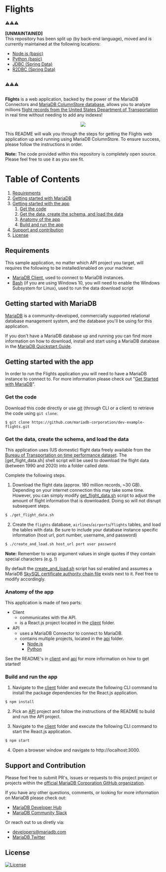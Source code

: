 # Flights

⚠️⚠️⚠️ <br /><br />
**[UNMAINTAINED]** <br /> This repository has been split up (by back-end language), moved and is currently maintained at the following locations:
* [Node.js (basic)](https://github.com/mariadb-developers/places-app-nodejs)
* [Python (basic)](https://github.com/mariadb-developers/places-app-python)
* [JDBC (Spring Data)](https://github.com/mariadb-developers/places-app-jdbc-spring)
* [R2DBC (Spring Data)](https://github.com/mariadb-developers/places-app-r2dbc-spring)
<br />
⚠️⚠️⚠️ 
<br /><br /> 

**Flights** is a web application, backed by the power of the MariaDB Connectors and [MariaDB ColumnStore database](https://mariadb.com/docs/features/mariadb-columnstore/), allows you to analyze millions [flight records from the United States Department of Transportation](https://www.transtats.bts.gov/DL_SelectFields.asp?Table_ID=236&DB_Short_Name=On-Time) in real time without needing to add any indexes!

<p align="center" spacing="10">
    <kbd>
        <img src="media/demo.gif" />
    </kbd>
</p>

This README will walk you through the steps for getting the Flights web application up and running using MariaDB ColumnStore. To ensure success, please follow the instructions in order.

**Note:** The code provided within this repository is completely open source. Please feel free to use it as you see fit.

# Table of Contents
1. [Requirements](#requirements)
2. [Getting started with MariaDB](#introduction)
3. [Getting started with the app](#getting-started)
    1. [Get the code](#code)
    2. [Get the data, create the schema, and load the data](#data)
    3. [Anatomy of the app](#app)
    4. [Build and run the app](#build-run)
4. [Support and contribution](#support-contribution)
5. [License](#license)

## Requirements <a name="requirements"></a>

This sample application, no matter which API project you target, will requires the following to be installed/enabled on your machine:

* [MariaDB Client](https://mariadb.com/products/skysql/docs/clients/), used to connect to MariaDB instances.
* [Bash](https://www.gnu.org/software/bash/) (if you are using Windows 10, you will need to enable the Windows Subsystem for Linux), used to run the data download script

## Getting started with MariaDB <a name="introduction"></a>

[MariaDB](https://mariadb.com) is a community-developed, commercially supported relational database management system, and the database you'll be using for this application.

If you don't have a MariaDB database up and running you can find more information on how to download, install and start using a MariaDB database in the [MariaDB Quickstart Guide](https://github.com/mariadb-developers/mariadb-getting-started).

## Getting started with the app <a name="getting-started"></a>

In order to run the Flights application you will need to have a MariaDB instance to connect to. For more information please check out "[Get Started with MariaDB](https://mariadb.com/get-started-with-mariadb/)".

### Get the code <a name="code"></a>

Download this code directly or use [git](git-scm.org) (through CLI or a client) to retrieve the code using `git clone`:

```
$ git clone https://github.com/mariadb-corporation/dev-example-flights.git
```

### Get the data, create the schema, and load the data <a name="data"></a>

This application uses (US domestic) flight data freely available from the [Bureau of Transportation on time performance dataset](https://www.transtats.bts.gov/DL_SelectFields.asp?Table_ID=236&DB_Short_Name=On-Time). The [get_flight_data.sh] shell script will be used to download the flight data (between 1990 and 2020) into a folder called _data_. 

Complete the following steps.

1. Download the flight data (approx. 180 million records, ~30 GB). Depending on your internet connection this may take some time. However, you can simply modify [get_flight_data.sh](get_flight_data.sh) script to adjust the amount of flight information that is downloaded. Doing so will not disrupt subsequent steps. 

```bash 
$ ./get_flight_data.sh
```

2. Create the `flights` database, `airlines`/`airports`/`flights` tables, and load the tables with data. Be sure to include your database instance specific information (host url, port number, username, and password)

```bash
$ ./create_and_load.sh host_url port user password
```

**Note:** Remember to wrap argument values in single quotes if they contain special characters (e.g. !)

By default the [create_and_load.sh](create_and_load.sh) script has ssl enabled and assumes a MariaDB [SkySQL certificate authority chain file](https://mariadb.com/products/skysql/docs/operations/connecting/#certificate-authority) exists next to it. Feel free to modify accordingly.

### Anatomy of the app <a name="app"></a>

This application is made of two parts:

* Client
    - communicates with the API.
    - is a React.js project located in the [client](client) folder.
* API
    - uses a MariaDB Connector to connect to MariaDB.
    - contains multiple projects, located in the [api](api) folder.
        - [Node.js](api/nodejs)
        - [Python](api/python)

See the README's in [client](client/README.md) and [api](api/README.md) for more information on how to get started!

### Build and run the app <a name="build-run"></a>

1. Navigate to the [client](client) folder and execute the following CLI command to install the package dependencies for the React.js application.

```bash
$ npm install
```

2. Pick an [API](api) project and follow the instructions of the README to build and run the API project.

3. Navigate to the [client](client) folder and execute the following CLI command to start the React.js application.

```bash 
$ npm start
``` 

4. Open a browser window and navigate to http://localhost:3000.

## Support and Contribution <a name="support-contribution"></a>

Please feel free to submit PR's, issues or requests to this project project or projects within the [official MariaDB Corporation GitHub organization](https://github.com/mariadb-corporation).

If you have any other questions, comments, or looking for more information on MariaDB please check out:

* [MariaDB Developer Hub](https://mariadb.com/developers)
* [MariaDB Community Slack](https://r.mariadb.com/join-community-slack)

Or reach out to us diretly via:

* [developers@mariadb.com](mailto:developers@mariadb.com)
* [MariaDB Twitter](https://twitter.com/mariadb)

## License <a name="license"></a>
[![License](https://img.shields.io/badge/License-MIT-blue.svg?style=plastic)](https://opensource.org/licenses/MIT)
